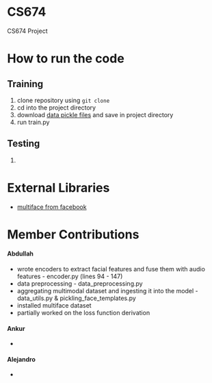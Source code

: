 # CS674
CS674 Project


# How to run the code

## Training
1. clone repository using `git clone`
2. cd into the project directory
3. download [data pickle files](https://drive.google.com/drive/folders/1N6P-v1yPJT0vDN5pO9qxFfK1nayBMG8B?usp=sharing) and save in project directory
4. run train.py


## Testing
1. 

# External Libraries
* [multiface from facebook](https://github.com/facebookresearch/multiface)

# Member Contributions

#### Abdullah
* wrote encoders to extract facial features and fuse them with audio features - encoder.py (lines 94 - 147)
* data preprocessing - data_preprocessing.py
* aggregating multimodal dataset and ingesting it into the model - data_utils.py & pickling_face_templates.py
* installed multiface dataset
* partially worked on the loss function derivation


#### Ankur
* 



#### Alejandro
* 
